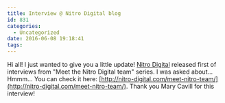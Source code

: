 ```yaml
---
title: Interview @ Nitro Digital blog
id: 831
categories:
  - Uncategorized
date: 2016-06-08 19:18:41
tags:
---
```


Hi all! I just wanted to give you a little update! [Nitro Digital](http://nitro-digital.com/) released first of interviews from "Meet the Nitro Digital team" series. I was asked about... Hmmm... You can check it here: [http://nitro-digital.com/meet-nitro-team/](http://nitro-digital.com/meet-nitro-team/). Thank you Mary Cavill for this interview! 